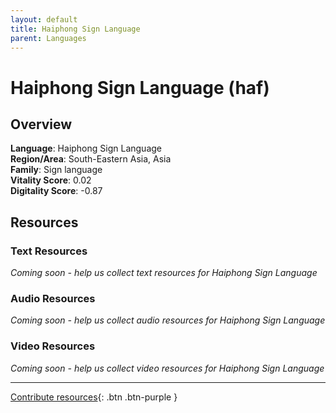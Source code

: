 ```yaml
---
layout: default
title: Haiphong Sign Language
parent: Languages
---
```


# Haiphong Sign Language (haf)

## Overview

**Language**: Haiphong Sign Language  
**Region/Area**: South-Eastern Asia, Asia  
**Family**: Sign language  
**Vitality Score**: 0.02  
**Digitality Score**: -0.87  

## Resources

### Text Resources
*Coming soon - help us collect text resources for Haiphong Sign Language*

### Audio Resources
*Coming soon - help us collect audio resources for Haiphong Sign Language*

### Video Resources
*Coming soon - help us collect video resources for Haiphong Sign Language*

---

[Contribute resources](https://fairtrain.github.io/){: .btn .btn-purple }

